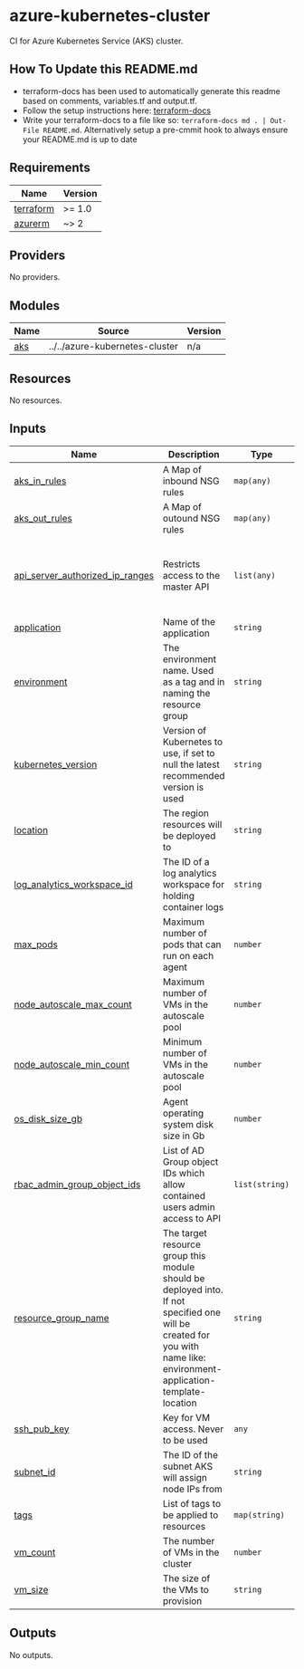 # azure-kubernetes-cluster

CI for Azure Kubernetes Service (AKS) cluster.

## How To Update this README.md

* terraform-docs has been used to automatically generate this readme based on comments, variables.tf and output.tf.
* Follow the setup instructions here: [terraform-docs](https://github.com/segmentio/terraform-docs)
* Write your terraform-docs to a file like so: `terraform-docs md . | Out-File README.md`. Alternatively setup a pre-cmmit hook to always ensure your README.md is up to date

## Requirements

| Name | Version |
|------|---------|
| <a name="requirement_terraform"></a> [terraform](#requirement\_terraform) | >= 1.0 |
| <a name="requirement_azurerm"></a> [azurerm](#requirement\_azurerm) | ~> 2 |

## Providers

No providers.

## Modules

| Name | Source | Version |
|------|--------|---------|
| <a name="module_aks"></a> [aks](#module\_aks) | ../../azure-kubernetes-cluster | n/a |

## Resources

No resources.

## Inputs

| Name | Description | Type | Default | Required |
|------|-------------|------|---------|:--------:|
| <a name="input_aks_in_rules"></a> [aks\_in\_rules](#input\_aks\_in\_rules) | A Map of inbound NSG rules | `map(any)` | `{}` | no |
| <a name="input_aks_out_rules"></a> [aks\_out\_rules](#input\_aks\_out\_rules) | A Map of outound NSG rules | `map(any)` | `{}` | no |
| <a name="input_api_server_authorized_ip_ranges"></a> [api\_server\_authorized\_ip\_ranges](#input\_api\_server\_authorized\_ip\_ranges) | Restricts access to the master API | `list(any)` | <pre>[<br>  "10.0.0.0/8",<br>  "172.0.0.0/8",<br>  "109.71.86.32/27",<br>  "109.71.86.64/27"<br>]</pre> | no |
| <a name="input_application"></a> [application](#input\_application) | Name of the application | `string` | n/a | yes |
| <a name="input_environment"></a> [environment](#input\_environment) | The environment name. Used as a tag and in naming the resource group | `string` | n/a | yes |
| <a name="input_kubernetes_version"></a> [kubernetes\_version](#input\_kubernetes\_version) | Version of Kubernetes to use, if set to null the latest recommended version is used | `string` | `"1.19.7"` | no |
| <a name="input_location"></a> [location](#input\_location) | The region resources will be deployed to | `string` | `"northeurope"` | no |
| <a name="input_log_analytics_workspace_id"></a> [log\_analytics\_workspace\_id](#input\_log\_analytics\_workspace\_id) | The ID of a log analytics workspace for holding container logs | `string` | n/a | yes |
| <a name="input_max_pods"></a> [max\_pods](#input\_max\_pods) | Maximum number of pods that can run on each agent | `number` | `100` | no |
| <a name="input_node_autoscale_max_count"></a> [node\_autoscale\_max\_count](#input\_node\_autoscale\_max\_count) | Maximum number of VMs in the autoscale pool | `number` | `5` | no |
| <a name="input_node_autoscale_min_count"></a> [node\_autoscale\_min\_count](#input\_node\_autoscale\_min\_count) | Minimum number of VMs in the autoscale pool | `number` | `3` | no |
| <a name="input_os_disk_size_gb"></a> [os\_disk\_size\_gb](#input\_os\_disk\_size\_gb) | Agent operating system disk size in Gb | `number` | `128` | no |
| <a name="input_rbac_admin_group_object_ids"></a> [rbac\_admin\_group\_object\_ids](#input\_rbac\_admin\_group\_object\_ids) | List of AD Group object IDs which allow contained users admin access to API | `list(string)` | `[]` | no |
| <a name="input_resource_group_name"></a> [resource\_group\_name](#input\_resource\_group\_name) | The target resource group this module should be deployed into. If not specified one will be created for you with name like: environment-application-template-location | `string` | `""` | no |
| <a name="input_ssh_pub_key"></a> [ssh\_pub\_key](#input\_ssh\_pub\_key) | Key for VM access. Never to be used | `any` | n/a | yes |
| <a name="input_subnet_id"></a> [subnet\_id](#input\_subnet\_id) | The ID of the subnet AKS will assign node IPs from | `string` | n/a | yes |
| <a name="input_tags"></a> [tags](#input\_tags) | List of tags to be applied to resources | `map(string)` | `{}` | no |
| <a name="input_vm_count"></a> [vm\_count](#input\_vm\_count) | The number of VMs in the cluster | `number` | `3` | no |
| <a name="input_vm_size"></a> [vm\_size](#input\_vm\_size) | The size of the VMs to provision | `string` | `"Standard_DS3_v2"` | no |

## Outputs

No outputs.
